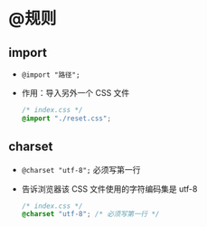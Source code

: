# @规则

## import

- `@import "路径";`

- 作用：导入另外一个 CSS 文件

    ```css
    /* index.css */
    @import "./reset.css";
    ```

## charset

- `@charset "utf-8";` 必须写第一行

- 告诉浏览器该 CSS 文件使用的字符编码集是 utf-8

    ```css
    /* index.css */
    @charset "utf-8"; /* 必须写第一行 */
    ```
